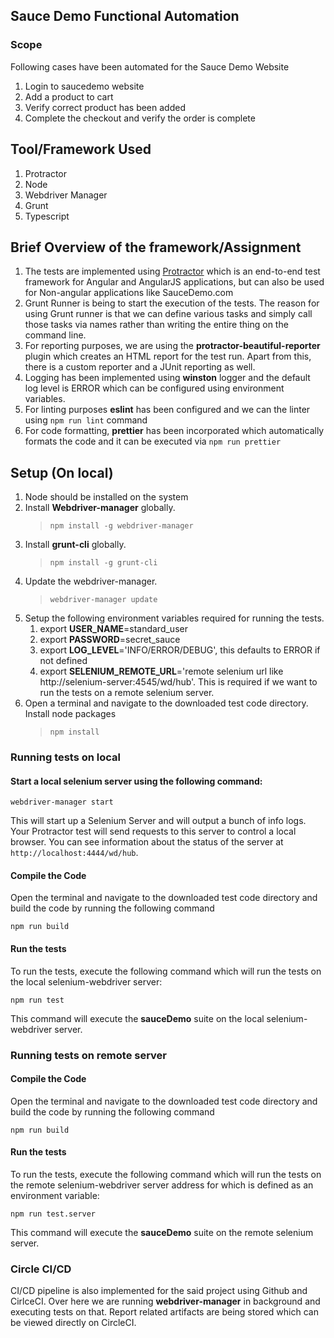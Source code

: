 ## Sauce Demo Functional Automation

### Scope
Following cases have been automated for the Sauce Demo Website

1. Login to saucedemo website
2. Add a product to cart
3. Verify correct product has been added
4. Complete the checkout and verify the order is complete

## Tool/Framework Used

1. Protractor
2. Node
3. Webdriver Manager
4. Grunt
5. Typescript

## Brief Overview of the framework/Assignment

1. The tests are implemented using [Protractor](https://www.protractortest.org/#/) which is an end-to-end test framework for Angular and AngularJS applications, but can also be used for Non-angular applications like SauceDemo.com
2. Grunt Runner is being to start the execution of the tests. The reason for using Grunt runner is that we can define various tasks and simply call those tasks via names rather than writing the entire thing on the command line.
3. For reporting purposes, we are using the **protractor-beautiful-reporter** plugin which creates an HTML report for the test run. Apart from this, there is a custom reporter and a JUnit reporting as well.
4. Logging has been implemented using **winston** logger and the default log level is ERROR which can be configured using environment variables.
5. For linting purposes **eslint** has been configured and we can the linter using `npm run lint` command
6. For code formatting, **prettier** has been incorporated which automatically formats the code and it can be executed via `npm run prettier`

## Setup (On local)

1. Node should be installed on the system
2. Install **Webdriver-manager** globally.
   > `npm install -g webdriver-manager`
3. Install **grunt-cli** globally.
   > `npm install -g grunt-cli`
4. Update the webdriver-manager.
   > `webdriver-manager update`
5. Setup the following environment variables required for running the tests.
   1. export **USER_NAME**=standard_user
   2. export **PASSWORD**=secret_sauce
   3. export **LOG_LEVEL**='INFO/ERROR/DEBUG', this defaults to ERROR if not defined
   4. export **SELENIUM_REMOTE_URL**='remote selenium url like http://selenium-server:4545/wd/hub'. This is required if we want to run the tests on a remote selenium server.
6. Open a terminal and navigate to the downloaded test code directory. Install node packages
   > `npm install`

### Running tests on local

#### Start a local selenium server using the following command:

```
webdriver-manager start
```

This will start up a Selenium Server and will output a bunch of info logs. Your Protractor test will send requests to this server to control a local browser. You can see information about the status of the server at `http://localhost:4444/wd/hub`.

#### Compile the Code

Open the terminal and navigate to the downloaded test code directory and build the code by running the following command

```
npm run build
```

#### Run the tests

To run the tests, execute the following command which will run the tests on the local selenium-webdriver server:

```
npm run test
```

This command will execute the **sauceDemo** suite on the local selenium-webdriver server.

### Running tests on remote server

#### Compile the Code

Open the terminal and navigate to the downloaded test code directory and build the code by running the following command

```
npm run build
```

#### Run the tests

To run the tests, execute the following command which will run the tests on the remote selenium-webdriver server address for which is defined as an environment variable:

```
npm run test.server
```

This command will execute the **sauceDemo** suite on the remote selenium server.

### Circle CI/CD

CI/CD pipeline is also implemented for the said project using Github and CirlceCI. Over here we are running **webdriver-manager** in background and executing tests on that. Report related artifacts are being stored which can be viewed directly on CircleCI.
